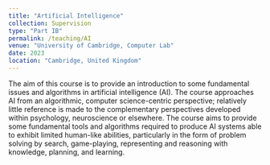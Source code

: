 ```yaml
---
title: "Artificial Intelligence"
collection: Supervision
type: "Part IB"
permalink: /teaching/AI
venue: "University of Cambridge, Computer Lab"
date: 2023
location: "Cambridge, United Kingdom"
---
```



The aim of this course is to provide an introduction to some fundamental issues and algorithms in artificial intelligence (AI). The course approaches AI from an algorithmic, computer science-centric perspective; relatively little reference is made to the complementary perspectives developed within psychology, neuroscience or elsewhere. The course aims to provide some fundamental tools and algorithms required to produce AI systems able to exhibit limited human-like abilities, particularly in the form of problem solving by search, game-playing, representing and reasoning with knowledge, planning, and learning.
